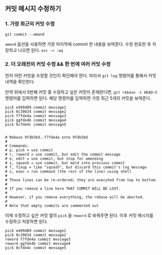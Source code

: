 ## 커밋 메시지 수정하기

### 1. 가장 최근의 커밋 수정

```
git commit --amend
```

`amend` 옵션을 사용하면 가장 마지막에 commit 한 내용을 보여준다. 수정 완료한 후 저장하고 나오면 된다. `esc -> :wq`



### 2. 더 오래전의 커밋 수정 && 한 번에 여러 커밋 수정

먼저 어떤 커밋을 수정할 것인지 확인해야 한다. 따라서  `git log` 명령어를 통해서 커밋 내역을 확인한다. 

만약 위에서 5번째 커밋 중 수정하고 싶은 커밋이 존재한다면, `git rebase -i HEAD~5`  명령어를 입력하면 된다. 해당 명령어를 입력하면 가장 최근 5개의 커밋을 보여준다. 

```
pick e499d89 commit message1
pick 0c39034 commit message2
pick f7fde4a commit message3
pick ggfde4b commit message4
pick 0cfde4c commit message5


# Rebase 9fdb3bd..f7fde4a onto 9fdb3bd
#
# Commands:
# p, pick = use commit
# r, reword = use commit, but edit the commit message
# e, edit = use commit, but stop for amending
# s, squash = use commit, but meld into previous commit
# f, fixup = like "squash", but discard this commit's log message
# x, exec = run command (the rest of the line) using shell
#
# These lines can be re-ordered; they are executed from top to bottom.
#
# If you remove a line here THAT COMMIT WILL BE LOST.
#
# However, if you remove everything, the rebase will be aborted.
#
# Note that empty commits are commented out
```

이제 수정하고 싶은 커밋 옆의 `pick` 을 `reword` 로 바꿔주면 된다. 이후 커밋 메시지를 수정하고 저장하면 된다.

```
pick e499d89 commit message1
pick 0c39034 commit message2
reword f7fde4a commit message3
reword ggfde4b commit message4
pick 0cfde4c commit message5
```
